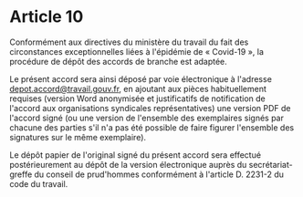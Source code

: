 # Article 10

Conformément aux directives du ministère du travail du fait des circonstances exceptionnelles liées à l'épidémie de « Covid-19 », la procédure de dépôt des accords de branche est adaptée.

Le présent accord sera ainsi déposé par voie électronique à l'adresse depot.accord@travail.gouv.fr, en ajoutant aux pièces habituellement requises (version Word anonymisée et justificatifs de notification de l'accord aux organisations syndicales représentatives) une version PDF de l'accord signé (ou une version de l'ensemble des exemplaires signés par chacune des parties s'il n'a pas été possible de faire figurer l'ensemble des signatures sur le même exemplaire).

Le dépôt papier de l'original signé du présent accord sera effectué postérieurement au dépôt de la version électronique auprès du secrétariat-greffe du conseil de prud'hommes conformément à l'article D. 2231-2 du code du travail.

